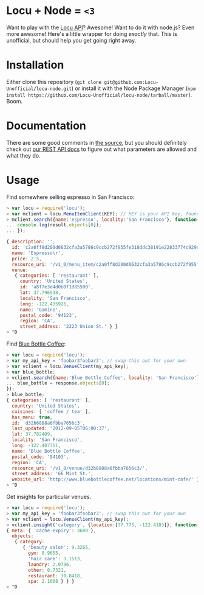 # Locu + Node = `<3`

Want to play with the [Locu API](http://dev.locu.com)? Awesome!
Want to do it with node.js? Even more awesome! Here's a little
wrapper for doing *exactly* that. This is unofficial, but should
help you get going right away.

# Installation

Either clone this repository (`git clone git@github.com:Locu-Unofficial/locu-node.git`)
or install it with the Node Package Manager (`npm install https://github.com/Locu-Unofficial/locu-node/tarball/master`). Boom.

# Documentation

There are some good comments in [the source](https://github.com/Locu-Unofficial/locu-node/blob/master/locu.js),
but you should definitely check out [our REST API docs](http://dev.locu.com) to figure out what parameters are
allowed and what they do.

# Usage

Find somewhere selling espresso in San Francisco:

```javascript
> var locu = require('locu');
> var mclient = locu.MenuItemClient(KEY); // KEY is your API key, found on dev.locu.com
> mclient.search({name:'espresso', locality:'San Francisco'}, function(result){
... console.log(result.objects[0]);
... });

{ description: '',
  id: 'c2a0ff8d200d0632cfa3a5786c9ccb272f955fe318ddc38191e22833774c929e',
  name: 'Espresso\r',
  price: 2.5,
  resource_uri: '/v1_0/menu_item/c2a0ff8d200d0632cfa3a5786c9ccb272f955fe318ddc38191e22833774c929e/',
  venue: 
   { categories: [ 'restaurant' ],
     country: 'United States',
     id: 'a8f7e3e4d0b0f1d85500',
     lat: 37.796938,
     locality: 'San Francisco',
     long: -122.435926,
     name: 'Gamine',
     postal_code: '94123',
     region: 'CA',
     street_address: '2223 Union St.' } }
> ^D
```

Find [Blue Bottle Coffee](http://www.bluebottlecoffee.com/):

```javascript
> var locu = require('locu');
> var my_api_key = 'foobar3foobar3'; // swap this out for your own
> var vclient = locu.VenueClient(my_api_key);
> var blue_bottle;
> vclient.search({name:'Blue Bottle Coffee', locality: 'San Francisco'}, function(resposne){
... blue_bottle = response.objects[0];
});
> blue_bottle;
{ categories: [ 'restaurant' ],
  country: 'United States',
  cuisines: [ 'coffee / tea' ],
  has_menu: true,
  id: 'd32b6888a6fbba7656c3',
  last_updated: '2012-09-05T06:00:37',
  lat: 37.782409,
  locality: 'San Francisco',
  long: -122.407711,
  name: 'Blue Bottle Coffee',
  postal_code: '94103',
  region: 'CA',
  resource_uri: '/v1_0/venue/d32b6888a6fbba7656c3/',
  street_address: '66 Mint St.',
  website_url: 'http://www.bluebottlecoffee.net/locations/mint-cafe/' }
> ^D
```

Get insights for particular venues.

```javascript
> var locu = require('locu');
> var my_api_key = 'foobar3foobar3'; // swap this out for your own
> var vclient = locu.VenueClient(my_api_key);
> vclient.insight('category', {location:[37.775, -122.4183]}, function(results){console.log(results);});
{ meta: { 'cache-expiry': 3600 },
  objects: 
   { category: 
      { 'beauty salon': 9.3265,
        gym: 0.9655,
        'hair care': 3.1513,
        laundry: 2.0796,
        other: 0.7321,
        restaurant: 39.8418,
        spa: 2.1008 } } }
> ^D
```
